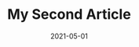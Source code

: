 ---
title: My Second Article
layout: layouts/tem1.njk
date: 2021-05-01
tags: template1
backgroundImage: /assets/blog/article-1.jpg
titleLogo: /assets/images/uploads/78011e11e64a4c88b60b370171f38740.png
titleVideo: https://player.vimeo.com/external/477725158.hd.mp4?s=bb269ea949d5560afa83f8d32a420cecf75e532f&profile_id=175
titleVideoPoster: /assets/images/uploads/2ff90d785368482ea98add5c80c3f51d.jpeg
titleDescription: This is a new template, Robbie
primaryCTA: Santa's Grotto
primaryCTADescription: Need help finding your way around? Get in touch with one of our team
widgetArrow: /assets/images/uploads/f63a7b49cd4d4f34b367a0ad9990deac.png
widget1Name: Agenda
widget1Img: /assets/images/uploads/7350f6ff357c4050baf911151a4e7c1b.jpeg
widget2Name: Main Stage
widget2Img: /assets/images/uploads/06e449b24f264868897cde5eca470e78.jpeg
widget3Name: Attendees
widget3Img: /assets/images/uploads/1a1733cf07ce4044ab534eea1df3e491.jpeg
widget4Name: Event Game
widget4Img: /assets/images/uploads/79ba227805844b2997b2804ec22d3d46.jpeg
widget5Name: Speakers
widget5Img: /assets/images/uploads/1b572de800f2414984d448b2a2ce3039.jpeg
widget6Name: Feedback Survey
widget6Img: /assets/images/uploads/5149b2968a6c4833912fcbef62ee9b8f.png
---